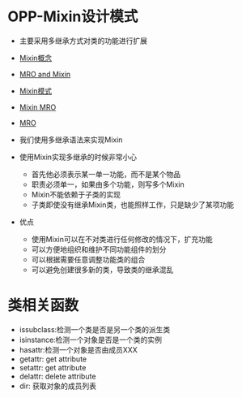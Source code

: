 # OPP-Mixin设计模式
- 主要采用多继承方式对类的功能进行扩展
- [Mixin概念](https://www.zhihu.com/question/20778853)
- [MRO and Mixin](https://blog.csdn.net/robinjwong/article/details/48375833)
- [Mixin模式](https://www.cnblogs.com/xybaby/p/6484262.html)
- [Mixin MRO](http://runforever.github.io/2014-07-19/2014-07-19-python-mixin%E5%AD%A6%E4%B9%A0%E7%AC%94%E8%AE%B0/)
- [MRO](http://xiaocong.github.io/blog/2012/06/13/python-mixin-and-mro/)

- 我们使用多继承语法来实现Mixin
- 使用Mixin实现多继承的时候非常小心
    - 首先他必须表示某一单一功能，而不是某个物品
    - 职责必须单一，如果由多个功能，则写多个Mixin
    - Mixin不能依赖于子类的实现
    - 子类即使没有继承Mixin类，也能照样工作，只是缺少了某项功能
- 优点
    - 使用Mixin可以在不对类进行任何修改的情况下，扩充功能
    - 可以方便地组织和维护不同功能组件的划分
    - 可以根据需要任意调整功能类的组合
    - 可以避免创建很多新的类，导致类的继承混乱

# 类相关函数
- issubclass:检测一个类是否是另一个类的派生类
- isinstance:检测一个对象是否是一个类的实例
- hasattr:检测一个对象是否由成员XXX
- getattr: get attribute
- setattr: get attribute
- delattr: delete attribute
- dir: 获取对象的成员列表
   